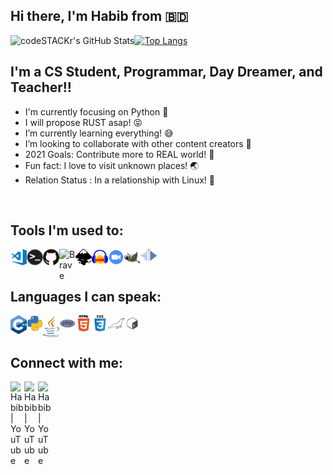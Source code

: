 ## Hi there, I'm Habib from :bangladesh:

<img align="left" alt="codeSTACKr's GitHub Stats" src="https://github-readme-stats.codestackr.vercel.app/api?username=Habibu-R-ahman&show_icons=true&hide_border=false" />

[![Top Langs](https://github-readme-stats.vercel.app/api/top-langs/?username=Habibu-R-ahman)](https://github.com/Habibu-R-ahman)
<br />

## I'm a CS Student, Programmar, Day Dreamer, and Teacher!!

- I'm currently focusing on Python :snake:
- I will propose RUST asap! :stuck_out_tongue_closed_eyes:
- I’m currently learning everything! :sweat_smile:
- I’m looking to collaborate with other content creators :handshake:
- 2021 Goals: Contribute more to REAL world! :pray:
- Fun fact: I love to visit unknown places! :earth_asia:
- Relation Status : In a relationship with Linux! :penguin:

<br />

## Tools I'm used to:

<img align="left" alt="Visual Studio Code" width="26px" src="https://raw.githubusercontent.com/github/explore/80688e429a7d4ef2fca1e82350fe8e3517d3494d/topics/visual-studio-code/visual-studio-code.png" />
<img align="left" alt="Terminal" width="26px" src="https://raw.githubusercontent.com/github/explore/80688e429a7d4ef2fca1e82350fe8e3517d3494d/topics/terminal/terminal.png" />
<img align="left" alt="GitHub" width="26px" src="https://raw.githubusercontent.com/github/explore/78df643247d429f6cc873026c0622819ad797942/topics/github/github.png" />
<img align="left" alt="Brave" width="26px" src="https://raw.githubusercontent.com/brave/brave-browser/master/docs/source/_static/product_logo_32.png" />
<img align="left" alt="Inkscape" width="26px" src="https://raw.githubusercontent.com/Habibu-R-ahman/My_Python_Learning/main/584808f9cef1014c0b5e48f6.png" />
<img align="left" alt="Audacity" width="26px" src="https://raw.githubusercontent.com/Habibu-R-ahman/My_Python_Learning/main/1200px-Audacity_Logo_nofilter.svg.png" />
<img align="left" alt="Zoom" width="26px" src="https://raw.githubusercontent.com/Habibu-R-ahman/My_Python_Learning/main/5e8ce318664eae0004085461.png" />
<img align="left" alt="Gimp" width="26px" src="https://raw.githubusercontent.com/Habibu-R-ahman/My_Python_Learning/main/1024px-The_GIMP_icon_-_gnome.svg.png" />
<img align="left" alt="Kdenlive" width="26px" src="https://raw.githubusercontent.com/Habibu-R-ahman/My_Python_Learning/main/1280px-Kdenlive-logo.svg.png" />

<br />
<br />

## Languages I can speak: 

<img align="left" alt="C++" width="26px" src="https://raw.githubusercontent.com/Habibu-R-ahman/My_Python_Learning/main/1200px-ISO_C%2B%2B_Logo.svg.png" />
<img align="left" alt="Python" width="26px" src="https://raw.githubusercontent.com/Habibu-R-ahman/My_Python_Learning/main/267_Python-512.webp" />

<img align="left" alt="java" width="26px" src="https://raw.githubusercontent.com/Habibu-R-ahman/My_Python_Learning/main/58480979cef1014c0b5e4901.png" />

<img align="left" alt="bash" width="26px" src="https://raw.githubusercontent.com/Habibu-R-ahman/My_Python_Learning/main/73835fa38fba6d35aff9de603dc5044a-php-programming-language-icon-by-vexels.png" />

<img align="left" alt="HTML5" width="26px" src="https://raw.githubusercontent.com/github/explore/80688e429a7d4ef2fca1e82350fe8e3517d3494d/topics/html/html.png" />

<img align="left" alt="CSS3" width="26px" src="https://raw.githubusercontent.com/github/explore/80688e429a7d4ef2fca1e82350fe8e3517d3494d/topics/css/css.png" />

<img align="left" alt="MySQL" width="26px" src="https://raw.githubusercontent.com/Habibu-R-ahman/My_Python_Learning/main/mariadb-226022.png" />

<img align="left" alt="bash" width="26px" src="https://raw.githubusercontent.com/Habibu-R-ahman/My_Python_Learning/main/icons8-bash-100.png" />

<br />
<br />

## Connect with me:

[<img align="left" alt="Habib | YouTube" width="22px" src="https://cdn.jsdelivr.net/npm/simple-icons@v3/icons/facebook.svg" />][facebook]
[<img align="left" alt="Habib | YouTube" width="22px" src="https://cdn.jsdelivr.net/npm/simple-icons@v3/icons/gmail.svg" />][gmail]
[<img align="left" alt="Habib | YouTube" width="22px" src="https://cdn.jsdelivr.net/npm/simple-icons@3.13.0/icons/askfm.svg" />][ask]

<br />

[facebook]: https://fb.com/00habib00
[gmail]: anuhimel@gmail.com
[ask]: https://ask.fm/anuhimel